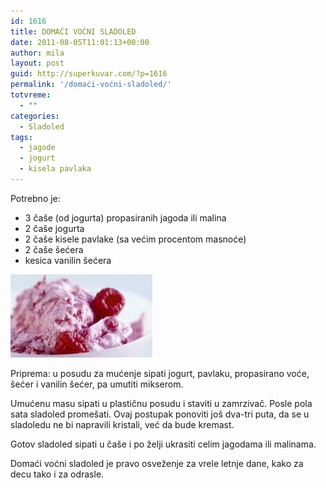 ```yaml
---
id: 1616
title: DOMAĆI VOĆNI SLADOLED
date: 2011-08-05T11:01:13+00:00
author: mila
layout: post
guid: http://superkuvar.com/?p=1616
permalink: '/domaći-voćni-sladoled/'
totvreme:
  - ""
categories:
  - Sladoled
tags:
  - jagode
  - jogurt
  - kisela pavlaka
---
```

Potrebno je:

  * 3 čaše (od jogurta) propasiranih jagoda ili malina
  * 2 čaše jogurta
  * 2 čaše kisele pavlake (sa većim procentom masnoće)
  * 2 čaše šećera
  * kesica vanilin šećera

<img class="alignnone size-full wp-image-1617" title="sladoledmalina" src="/wp-content/uploads/2011/08/sladoledmalina-e1312542019658.jpg" alt="" width="227" height="133" /> 

Priprema: u posudu za mućenje sipati jogurt, pavlaku, propasirano voće, šećer i vanilin šećer, pa umutiti mikserom.

Umućenu masu sipati u plastičnu posudu i staviti u zamrzivač. Posle pola sata sladoled promešati. Ovaj postupak ponoviti još dva-tri puta, da se u sladoledu ne bi napravili kristali, već da bude kremast.

Gotov sladoled sipati u čaše i po želji ukrasiti celim jagodama ili malinama.

Domaći voćni sladoled je pravo osveženje za vrele letnje dane, kako za decu tako i za odrasle.